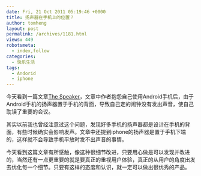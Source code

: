 ```yaml
---
date: Fri, 21 Oct 2011 05:19:46 +0000
title: 扬声器在手机上的位置？
author: tomheng
layout: post
permalink: /archives/1181.html
views: 449
robotsmeta:
  - index,follow
categories:
  - 快乐生活
tags:
  - Andorid
  - iphone
---
```

今天看到一篇文章[The Speaker][1]，文章中作者抱怨自己使用Android手机后，由于Android手机的扬声器置于手机的背面，导致自己定的闹钟没有发出声音，使自己耽误了重要的会议。

其实以前我也曾经注意过这个问题，发现好多手机的扬声器都是设计在手机的背面，有些时候确实会影响发声。文章中还提到iphone的扬声器是置于手机下端的，这样就不会导致手机平放时发不出声音的事情。

今天看到这篇文章有所感触，像这种很细节改进，只要用心做是可以发现并改进的，当然还有一点更重要的就是要真正的重视用户体验，真正的从用户的角度出发去优化每一个细节。只要有这样的态度和认识，就一定可以做出很优秀的产品。

 [1]: http://dcurt.is/2011/10/12/the-speaker/
